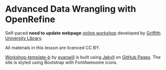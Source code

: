# Advanced Data Wrangling with OpenRefine
Self-paced ****need to update webpage****
[online workshop](https://griffithunilibrary.github.io/intro-data-wrangle/) developed by [Griffith University Library](https://www.griffith.edu.au/library).

All materials in this lesson are licenced CC BY.

[Workshop-template-b](https://github.com/evanwill/workshop-template-b) by [evanwill](https://github.com/evanwill) is built using [Jekyll](https://jekyllrb.com/) on [GitHub Pages](https://pages.github.com/). The site is styled using Bootstrap with FontAwesome icons.

